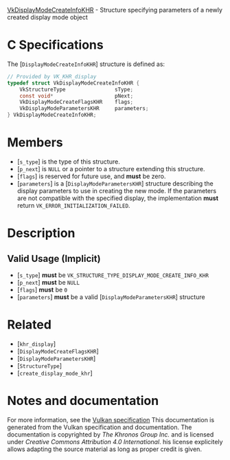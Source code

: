 [VkDisplayModeCreateInfoKHR](https://www.khronos.org/registry/vulkan/specs/1.3-extensions/man/html/VkDisplayModeCreateInfoKHR.html) - Structure specifying parameters of a newly created display mode object

# C Specifications
The [`DisplayModeCreateInfoKHR`] structure is defined as:
```c
// Provided by VK_KHR_display
typedef struct VkDisplayModeCreateInfoKHR {
    VkStructureType                sType;
    const void*                    pNext;
    VkDisplayModeCreateFlagsKHR    flags;
    VkDisplayModeParametersKHR     parameters;
} VkDisplayModeCreateInfoKHR;
```

# Members
- [`s_type`] is the type of this structure.
- [`p_next`] is `NULL` or a pointer to a structure extending this structure.
- [`flags`] is reserved for future use, and  **must**  be zero.
- [`parameters`] is a [`DisplayModeParametersKHR`] structure describing the display parameters to use in creating the new mode. If the parameters are not compatible with the specified display, the implementation  **must**  return `VK_ERROR_INITIALIZATION_FAILED`.

# Description
## Valid Usage (Implicit)
-  [`s_type`] **must**  be `VK_STRUCTURE_TYPE_DISPLAY_MODE_CREATE_INFO_KHR`
-  [`p_next`] **must**  be `NULL`
-  [`flags`] **must**  be `0`
-  [`parameters`] **must**  be a valid [`DisplayModeParametersKHR`] structure

# Related
- [`khr_display`]
- [`DisplayModeCreateFlagsKHR`]
- [`DisplayModeParametersKHR`]
- [`StructureType`]
- [`create_display_mode_khr`]

# Notes and documentation
For more information, see the [Vulkan specification](https://www.khronos.org/registry/vulkan/specs/1.3-extensions/html/vkspec.html)
This documentation is generated from the Vulkan specification and documentation.
The documentation is copyrighted by *The Khronos Group Inc.* and is licensed under *Creative Commons Attribution 4.0 International*.
his license explicitely allows adapting the source material as long as proper credit is given.
        